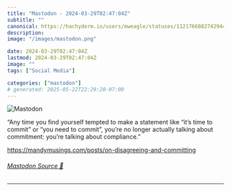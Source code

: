 ```yaml
---
title: "Mastodon - 2024-03-29T02:47:04Z"
subtitle: ""
canonical: https://hachyderm.io/users/mweagle/statuses/112176688274294442
description:
image: "/images/mastodon.png"

date: 2024-03-29T02:47:04Z
lastmod: 2024-03-29T02:47:04Z
image: ""
tags: ["Social Media"]

categories: ["mastodon"]
# generated: 2025-05-22T22:29:20-07:00
---
```

![Mastodon](/images/mastodon.png)

<p>“Any time you find yourself tempted to make a statement like “it’s time to commit” or “you need to commit”, you’re no longer actually talking about commitment: you’re talking about compliance.”</p><p><a href="https://mandymusings.com/posts/on-disagreeing-and-committing" target="_blank" rel="nofollow noopener noreferrer" translate="no"><span class="invisible">https://</span><span class="ellipsis">mandymusings.com/posts/on-disa</span><span class="invisible">greeing-and-committing</span></a></p>


###### [Mastodon Source 🐘](https://hachyderm.io/@mweagle/112176688274294442)

___
